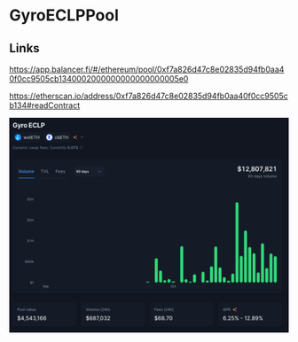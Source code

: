 # GyroECLPPool


## Links

https://app.balancer.fi/#/ethereum/pool/0xf7a826d47c8e02835d94fb0aa40f0cc9505cb1340002000000000000000005e0

https://etherscan.io/address/0xf7a826d47c8e02835d94fb0aa40f0cc9505cb134#readContract

![Alt text](image.png)

